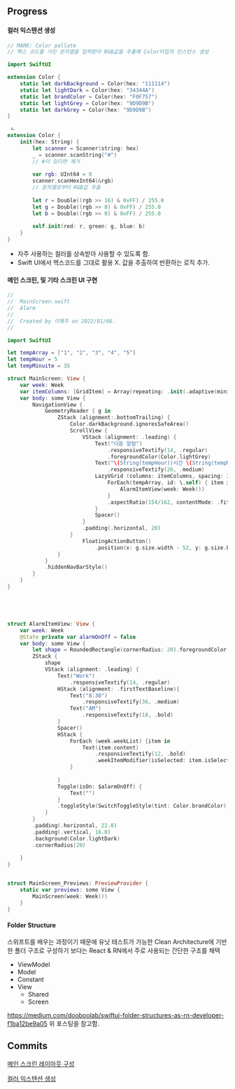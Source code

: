 ## Progress

#### 컬러 익스텐션 생성
```swift
// MARK: Color pallate
// 헥스 코드를 가진 문자열을 입력받아 RGB값을 추출해 Color타입의 인스턴스 생성

import SwiftUI

extension Color {
    static let darkBackground = Color(hex: "111114")
    static let lightDark = Color(hex: "34344A")
    static let brandColor = Color(hex: "F0F757")
    static let lightGrey = Color(hex: "9D9D9B")
    static let darkGrey = Color(hex: "9D9D9B")
}

 ㄴ
extension Color {
    init(hex: String) {
        let scanner = Scanner(string: hex)
        _ = scanner.scanString("#")
        // #이 있다면 제거
        
        var rgb: UInt64 = 0
        scanner.scanHexInt64(&rgb)
        // 문자열로부터 RGB값 추출
        
        let r = Double((rgb >> 16) & 0xFF) / 255.0
        let g = Double((rgb >> 8) & 0xFF) / 255.0
        let b = Double((rgb >> 0) & 0xFF) / 255.0
        
        self.init(red: r, green: g, blue: b)
    }
}
```
- 자주 사용하는 컬러를 상속받아 사용할 수 있도록 함.
- Swift UI에서 헥스코드를 그대로 활용 X. 값을 추출하여 반환하는 로직 추가.


#### 메인 스크린, 및 기타 스크린 UI 구현
```swift
//
//  MainScreen.swift
//  Alarm
//
//  Created by 이해주 on 2022/01/06.
//

import SwiftUI

let tempArray = ["1", "2", "3", "4", "5"]
let tempHour = 5
let tempMinuite = 35

struct MainScreen: View {
    var week: Week
    var itemColumns: [GridItem] = Array(repeating: .init(.adaptive(minimum: 100)), count: 2)
    var body: some View {
        NavigationView {
            GeometryReader { g in
                ZStack (alignment:.bottomTrailing) {
                    Color.darkBackground.ignoresSafeArea()
                    ScrollView {
                        VStack (alignment: .leading) {
                            Text("다음 알람")
                                .responsiveTextify(14, .regular)
                                .foregroundColor(Color.lightGrey)
                            Text("\(String(tempHour))시간 \(String(tempMinuite))분 남음")
                                .responsiveTextify(26, .medium)
                            LazyVGrid (columns: itemColumns, spacing: 20 ) {
                                ForEach(tempArray, id: \.self) { item in
                                    AlarmItemView(week: Week())
                                }
                                .aspectRatio(154/162, contentMode: .fit)
                            }
                            Spacer()
                        }
                        .padding(.horizontal, 20)
                    }
                        FloatingActionButton()
                            .position(x: g.size.width - 52, y: g.size.height - 60)
                }
            }
            .hiddenNavBarStyle()
        }
    }
}





struct AlarmItemView: View {
    var week: Week
    @State private var alarmOnOff = false
    var body: some View {
        let shape = RoundedRectangle(cornerRadius: 20).foregroundColor(Color.lightDark)
        ZStack {
            shape
            VStack (alignment: .leading) {
                Text("Work")
                    .responsiveTextify(14, .regular)
                HStack (alignment: .firstTextBaseline){
                    Text("8:30")
                        .responsiveTextify(36, .medium)
                    Text("AM")
                        .responsiveTextify(18, .bold)
                }
                Spacer()
                HStack {
                    ForEach (week.weekList) {item in
                        Text(item.content)
                            .responsiveTextify(12, .bold)
                            .weekItemModifier(isSelected: item.isSelected)
                    }
                    
                }
                Toggle(isOn: $alarmOnOff) {
                    Text("")
                }
                .toggleStyle(SwitchToggleStyle(tint: Color.brandColor))
            }
        }
        .padding(.horizontal, 22.0)
        .padding(.vertical, 16.0)
        .background(Color.lightDark)
        .cornerRadius(20)
        
    }
}


struct MainScreen_Previews: PreviewProvider {
    static var previews: some View {
        MainScreen(week: Week())
    }
}

```

#### Folder Structure
스위프트를 배우는 과정이기 때문에 유닛 테스트가 가능한 Clean Architecture에 기반한 폴더 구조로 구성하기 보다는
React & RN에서 주로 사용되는 간단한 구조를 채택
- ViewModel
- Model
- Constant
- View
    - Shared
    - Screen

https://medium.com/dooboolab/swiftui-folder-structures-as-rn-developer-f1ba12be9a05
위 포스팅을 참고함.

## Commits

<a href="https://github.com/Joo-esc/SwiftUi_AlarmApp_Project/commit/5d1772f8712c73ea2179841bdf373a847caecede">메인 스크린 레이아웃 구성</a>

<a href="https://github.com/Joo-esc/SwiftUi_AlarmApp_Project/commit/66af7f70526846f4a7a4e6d5bb73e4e280a6acb4">컬러 익스텐션 생성</a>
